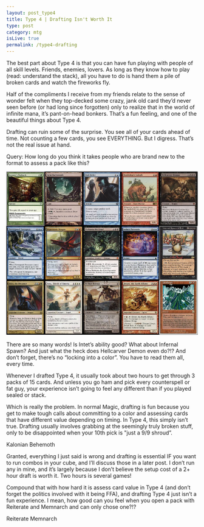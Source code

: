 ```yaml
---
layout: post_type4
title: Type 4 | Drafting Isn't Worth It
type: post
category: mtg
isLive: true
permalink: /type4-drafting
---
```


The best part about Type 4 is that you can have fun playing with people of all skill levels. Friends, enemies, lovers. As long as they know how to play (read: understand the stack), all you have to do is hand them a pile of broken cards and watch the fireworks fly.

Half of the compliments I receive from my friends relate to the sense of wonder felt when they top-decked some crazy, jank old card they’d never seen before (or had long since forgotten) only to realize that in the world of infinite mana, it’s pant-on-head bonkers. That’s a fun feeling, and one of the beautiful things about Type 4.

Drafting can ruin some of the surprise. You see all of your cards ahead of time. Not counting a few cards, you see EVERYTHING. But I digress. That’s not the real issue at hand.

Query: How long do you think it takes people who are brand new to the format to assess a pack like this?

<img src="images/type4/draft-pack.jpg"/>

There are so many words! Is Intet’s ability good? What about Infernal Spawn? And just what the heck does Hellcarver Demon even do?!? And don’t forget, there’s no “locking into a color”. You have to read them all, every time.

Whenever I drafted Type 4, it usually took about two hours to get through 3 packs of 15 cards. And unless you go ham and pick every counterspell or fat guy, your experience isn’t going to feel any different than if you played sealed or stack.

Which is really the problem. In normal Magic, drafting is fun because you get to make tough calls about committing to a color and assessing cards that have different value depending on timing. In Type 4, this simply isn’t true. Drafting usually involves grabbing at the seemingly truly broken stuff, only to be disappointed when your 10th pick is "just a 9/9 shroud”.

<div class="center">
  <auto-card-image>Kalonian Behemoth</auto-card-image>
</div>

Granted, everything I just said is wrong and drafting is essential IF you want to run combos in your cube, and I’ll discuss those in a later post. I don’t run any in mine, and it’s largely because I don’t believe the setup cost of a 2+ hour draft is worth it. Two hours is several games!

Compound that with how hard it is assess card value in Type 4 (and don’t forget the politics involved with it being FFA), and drafting Type 4 just isn’t a fun experience. I mean, how good can you feel when you open a pack with Reiterate and Memnarch and can only chose one?!?

<div class="center">
  <auto-card-image>Reiterate</auto-card-image>
  <auto-card-image>Memnarch</auto-card-image>
</div>

